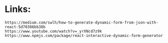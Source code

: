 # Links:

    https://medium.com/swlh/how-to-generate-dynamic-form-from-json-with-react-5d70386bb38b
    https://www.youtube.com/watch?v=_yrXNcd7z9k
    https://www.npmjs.com/package/react-interactive-dynamic-form-generator
